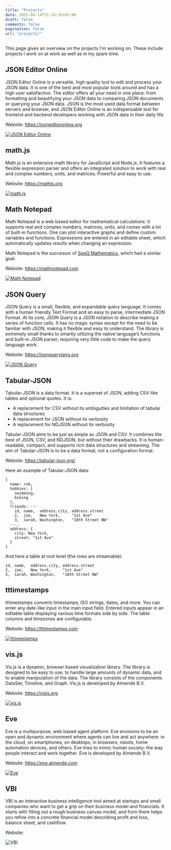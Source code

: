 ```yaml
---
title: "Projects"
date: 2025-04-14T11:24:32+02:00
draft: false
comments: false
pagination: false
url: "projects/"
---
```


This page gives an overview on the projects I'm working on.
These include projects I work on at work as well as in my spare time.


## JSON Editor Online

JSON Editor Online is a versatile, high quality tool to edit and process your JSON data. It is one of the best and most popular tools around and has a high user satisfaction. The editor offers all your need in one place: from formatting and beautifying your JSON data to comparing JSON documents or querying your JSON data. JSON is the most used data format between servers and browser, and JSON Editor Online is an indispensable tool for frontend and backend developers working with JSON data in their daily life.

Website: https://jsoneditoronline.org

[![JSON Editor Online](/images/projects/jsoneditoronline.png)](https://jsoneditoronline.org)


## math.js

Math.js is an extensive math library for JavaScript and Node.js.
It features a flexible expression parser and offers an integrated solution to
work with real and complex numbers, units, and matrices.
Powerful and easy to use.

Website: https://mathjs.org

[![math.js](/images/projects/mathjs.png)](https://mathjs.org)


## Math Notepad

Math Notepad is a web based editor for mathematical calculations.
It supports real and complex numbers, matrices, units,
and comes with a lot of built-in functions.
One can plot interactive graphs and define custom variables and functions.
Expressions are entered in an editable sheet,
which automatically updates results when changing an expression.

Math Notepad is the successor of [SpeQ Mathematics](https://speqmath.com),
which had a similar goal.

Website: https://mathnotepad.com

[![Math Notepad](/images/projects/mathnotepad.png)](https://mathnotepad.com)

## JSON Query

JSON Query is a small, flexible, and expandable query language. It comes with a human friendly Text Format and an easy to parse, intermediate JSON Format. At its core, JSON Query is a JSON notation to describe making a series of function calls. It has no magic syntax except for the need to be familiar with JSON, making it flexible and easy to understand. The library is extremely small thanks to smartly utilizing the native language’s functions and built-in JSON parser, requiring very little code to make the query language work.

Website: https://jsonquerylang.org

[![JSON Query](/images/projects/jsonquery.svg)](https://jsonquerylang.org)

## Tabular-JSON

Tabular-JSON is a data format. It is a superset of JSON, adding CSV-like tables and optional quotes. It is:

- A replacement for CSV without its ambiguities and limitation of tabular data structures
- A replacement for JSON without its verbosity
- A replacement for NDJSON without its verbosity

Tabular-JSON aims to be just as simple as JSON and CSV. It combines the best of JSON, CSV, and NDJSON, but without their drawbacks. It is human-readable, compact, and supports rich data structures and streaming. The aim of Tabular-JSON is to be a data format, not a configuration format.

Website: https://tabular-json.org/

Here an example of Tabular-JSON data:

```text
{
  name: rob,
  hobbies: [
    swimming,
    biking
  ],
  friends: ---
    id, name,  address.city, address.street
    2,  joe,   New York,     "1st Ave"
    3,  sarah, Washington,   "18th Street NW"
  ---,
  address: {
    city: New York,
    street: "1st Ave"
  }
}
```

And here a table at root level (the rows are streamable):

```text
id, name,  address.city, address.street
2,  joe,   New York,     "1st Ave"
3,  sarah, Washington,   "18th Street NW"
```

## tttimestamps

tttimestamps converts timestamps, ISO strings, dates, and more. You can
enter any date-like input in the main input field. Entered inputs appear
in an editable table displaying various time formats side by side.
The table columns and timezones are configurable.

Website: https://tttimestamps.com

[![tttimestamps](/images/projects/tttimestamps.png)](https://tttimestamps.com)


## vis.js

Vis.js is a dynamic, browser based visualization library.
The library is designed to be easy to use,
to handle large amounts of dynamic  data,
and to enable manipulation of the data.
The library consists of the components DataSet, Timeline, and Graph.
Vis.js is developed by Almende B.V.

Website: https://visjs.org

[![vis.js](/images/projects/vis.png)](https://visjs.org)


## Eve

Eve is a multipurpose, web based agent platform.
Eve envisions to be an open and dynamic environment where agents can live and
act anywhere: in the cloud, on smartphones, on desktops, in browsers, robots,
home automation devices, and others. Eve tries to mimic human society:
the way people interact and work together.
Eve is developed by Almende B.V.

Website: https://eve.almende.com

[![Eve](/images/projects/eve.png)](https://eve.almende.com)


## VBI

VBI is an interactive business intelligence tool aimed at startups and
small companies who want to get a grip on their business model and
financials. It starts with filling out a rough business canvas model,
and from there helps you refine into a concrete financial model
describing profit and loss, balance sheet, and cashflow.

Website: <not available anymore>

![VBI](/images/projects/vbi.png)
